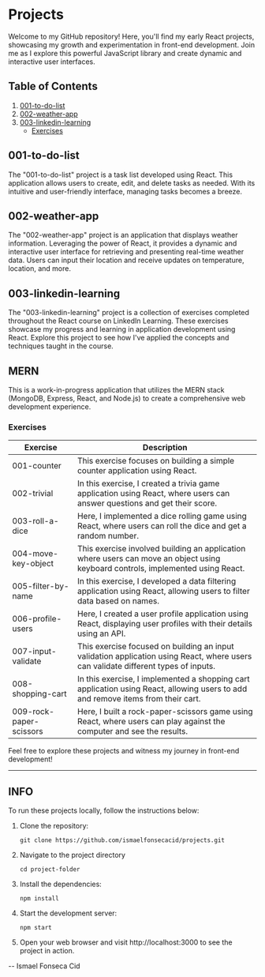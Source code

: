 # Projects

Welcome to my GitHub repository! Here, you'll find my early React projects, showcasing my growth and experimentation in front-end development. Join me as I explore this powerful JavaScript library and create dynamic and interactive user interfaces.
## Table of Contents

1.  [001-to-do-list](#001-to-do-list)
2.  [002-weather-app](#002-weather-app)
3.  [003-linkedin-learning](#003-linkedin-learning)
      - [Exercises](#Exercises)

  
## 001-to-do-list

The "001-to-do-list" project is a task list developed using React. This application allows users to create, edit, and delete tasks as needed. With its intuitive and user-friendly interface, managing tasks becomes a breeze.

## 002-weather-app

The "002-weather-app" project is an application that displays weather information. Leveraging the power of React, it provides a dynamic and interactive user interface for retrieving and presenting real-time weather data. Users can input their location and receive updates on temperature, location, and more.

## 003-linkedin-learning
The "003-linkedin-learning" project is a collection of exercises completed throughout the React course on LinkedIn Learning. These exercises showcase my progress and learning in application development using React. Explore this project to see how I've applied the concepts and techniques taught in the course.

## MERN
This is a work-in-progress application that utilizes the MERN stack (MongoDB, Express, React, and Node.js) to create a comprehensive web development experience.

### Exercises

| Exercise                | Description                                                                                               |
|-------------------------|-----------------------------------------------------------------------------------------------------------|
| 001-counter             | This exercise focuses on building a simple counter application using React.                               |
| 002-trivial             | In this exercise, I created a trivia game application using React, where users can answer questions and get their score. |
| 003-roll-a-dice         | Here, I implemented a dice rolling game using React, where users can roll the dice and get a random number. |
| 004-move-key-object      | This exercise involved building an application where users can move an object using keyboard controls, implemented using React. |
| 005-filter-by-name      | In this exercise, I developed a data filtering application using React, allowing users to filter data based on names. |
| 006-profile-users       | Here, I created a user profile application using React, displaying user profiles with their details using an API. |
| 007-input-validate      | This exercise focused on building an input validation application using React, where users can validate different types of inputs. |
| 008-shopping-cart       | In this exercise, I implemented a shopping cart application using React, allowing users to add and remove items from their cart. |
| 009-rock-paper-scissors | Here, I built a rock-paper-scissors game using React, where users can play against the computer and see the results. |


Feel free to explore these projects and witness my journey in front-end development!

---

## INFO

To run these projects locally, follow the instructions below:

1. Clone the repository:
   ```shell
   git clone https://github.com/ismaelfonsecacid/projects.git
2. Navigate to the project directory 
    ```shell 
    cd project-folder
    ```
3. Install the dependencies:
    ```shell 
    npm install
    ```
4. Start the development server:
    ```shell 
    npm start
    ```
5. Open your web browser and visit http://localhost:3000 to see the project in action.


-- Ismael Fonseca Cid
